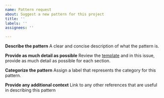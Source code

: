 ```yaml
---
name: Pattern request
about: Suggest a new pattern for this project
title: ''
labels: ''
assignees: ''

---
```


**Describe the pattern**
A clear and concise description of what the pattern is.

**Provide as much detail as possible**
Review the [template](https://github.com/confluentinc/event-streaming-patterns/blob/main/pattern-template.md) and in this issue, provide as much detail as possible for each section.

**Categorize the pattern**
Assign a label that represents the category for this pattern.

**Provide any additional context**
Link to any other references that are useful in describing this pattern
